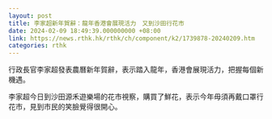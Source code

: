 ```yaml
---
layout: post
title: 李家超新年賀辭：龍年香港會展現活力　又到沙田行花市
date: 2024-02-09 18:49:39.000000000 +08:00
link: https://news.rthk.hk/rthk/ch/component/k2/1739878-20240209.htm
categories: rthk
---
```


行政長官李家超發表農曆新年賀辭，表示踏入龍年，香港會展現活力，把握每個新機遇。

李家超今日到沙田源禾遊樂場的花市視察，購買了鮮花，表示今年毋須再戴口罩行花市，見到市民的笑臉覺得很開心。
